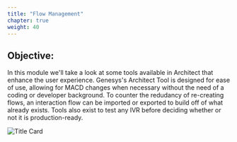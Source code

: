 ```yaml
---
title: "Flow Management"
chapter: true
weight: 40
---
```


## Objective:

In this module we'll take a look at some tools available in Architect that enhance the user experience. Genesys's Architect Tool is designed for ease of use, allowing for MACD changes when necessary without the need of a coding or developer background. To counter the redudancy of re-creating flows, an interaction flow can be imported or exported to build off of what already exists. Tools also exist to test any IVR before deciding whether or not it is production-ready.

![Title Card](/images/Adaptive.jpg)

